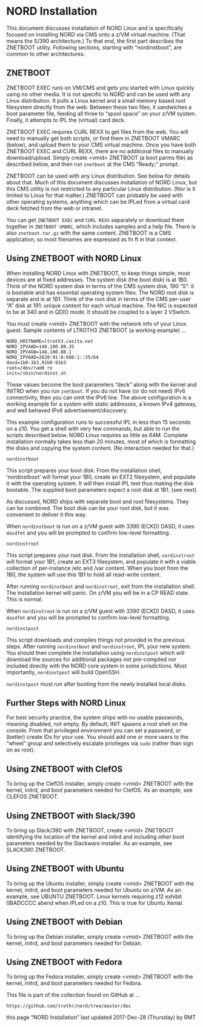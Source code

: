 # NORD Installation

This document discusses installation of NORD Linux and is specifically 
focused on installing NORD via CMS onto a z/VM virtual machine. 
(That means the S/390 architecture.) To that end, the first part 
describes the ZNETBOOT utility. Following sections, starting with 
“nordinstboot”, are common to other architectures. 


## ZNETBOOT

ZNETBOOT EXEC runs on VM/CMS and gets you started with Linux quickly 
using no other media. It is not specific to NORD and can be used with 
any Linux distribution. It pulls a Linux kernel and a small memory based 
root filesystem directly from the web. Between these two files, 
it sandwiches a boot parameter file, feeding all three  to “spool space” 
on your z/VM system. Finally, it attempts to IPL the (virtual) card deck. 

ZNETBOOT EXEC requires CURL REXX to get files from the web. 
You will need to manually get both scripts, or find them in ZNETBOOT VMARC 
(below), and upload them to your CMS virtual machine. Once you have 
both ZNETBOOT EXEC and CURL REXX, there are no additional files 
to manually download/upload. Simply create \<vmid\> ZNETBOOT 
(a boot parms file) as described below, and then run `znetboot` 
at the CMS “Ready;” prompt. 

ZNETBOOT can be used with any Linux distribution. 
See below for details about that. Much of this document discusses 
installation of NORD Linux, but this CMS utility is not restricted to 
any particular Linux distribution. (Nor is it limited to Linux 
for that matter.) ZNETBOOT can probably be used with other 
operating systems, anything which can be IPLed from a virtual 
card deck fetched from the web or intranet. 

You can get `ZNETBOOT EXEC` and `CURL REXX` separately or download them 
together in `ZNETBOOT VMARC`, which includes samples and a help file. 
There is also `znetboot.tar.gz` with the same content. ZNETBOOT is 
a CMS application, so most filenames are expressed as fn ft in that context. 


## Using ZNETBOOT with NORD Linux

When installing NORD Linux with ZNETBOOT, to keep things simple, 
most devices are at fixed addresses. The system disk (the boot disk) 
is at 1B0. Think of the NORD system disk in terms of the CMS system disk, 
190 “S”: it is bootable and has essential operating system files. 
The NORD root disk is separate and is at 1B1. Think of the root disk 
in terms of the CMS per-user “A” disk at 191: unique content 
for each virtual machine. The NIC is expected to be at 340 
and in QDIO mode. It should be coupled to a layer 2 VSwitch.


You must create \<vmid\> ZNETBOOT with the network info of your Linux 
guest. Sample contents of LTROTH3 ZNETBOOT (a working example) …

    NORD_HOSTNAME=ltroth3.casita.net
    NORD_IPV4AD=148.100.88.35
    NORD_IPV4GW=148.100.88.1
    NORD_IPV6AD=2620:91:0:688:1::35/64
    dasd=1b0-1b3,91b0-91b3
    root=/dev/ram0 ro
    init=/sbin/nordinst.sh

These values become the boot parameters “deck” along with the kernel 
and INITRD when you run `znetboot`. If you do not have (or do not need) 
IPv6 connectivity, then you can omit the IPv6 line. The above configuration 
is a working example for a system with static addresses, a known 
IPv4 gateway, and well behaved IPv6 advertisement/discovery.

This example configuration runs to successful IPL in less than 15 seconds 
on a z10. You get a shell with very few commands, but able to run 
the scripts described below. NORD Linux requires as little as 64M. 
Complete installation normally takes less than 20 minutes, 
most of which is formatting the disks and copying the system content. 
(No interaction needed for that.)


    nordinstboot

This script prepares your boot disk. 
From the installation shell, ‘nordinstboot’ will format your 1B0, 
create an EXT2 filesystem, and populate it with the operating system. 
It will then install IPL text thus making the disk bootable. 
The supplied boot parameters expect a root disk at 1B1. (see next)

As discussed, NORD ships with separate boot and root filesystems. 
They can be combined. The boot disk can be your root disk, 
but it was convenient to deliver it this way.

When `nordinstboot` is run on a z/VM guest with 3390 (ECKD) DASD, 
it uses `dasdfmt` and you will be prompted to confirm low-level formatting.


    nordinstroot

This script prepares your root disk. 
From the installation shell, `nordinstroot` will format your 1B1, 
create an EXT3 filesystem, and populate it with a viable collection of 
per-instance /etc and /var content. When you boot from the 1B0, 
the system will use this 1B1 to hold all read-write content. 

After running `nordinstboot` and `nordinstroot`, exit from the 
installation shell. The installation kernel will panic. 
On z/VM you will be in a CP READ state. This is normal. 

When `nordinstroot` is run on a z/VM guest with 3390 (ECKD) DASD, 
it uses `dasdfmt` and you will be prompted to confirm low-level formatting.


    nordinstpost

This script downloads and compiles things not provided in the previous steps.
After running `nordinstboot` and `nordinstroot`, IPL your new system. 
You should then complete the installation using `nordinstpost` 
which will download the sources for additional packages 
not pre-compiled nor included directly with the NORD core system 
in some jurisdictions. Most importantly, `nordinstpost` will build OpenSSH.

`nordinstpost` must run after booting from the newly installed local disks.


## Further Steps with NORD Linux

For best security practice, the system ships with no usable passwords, 
meaning disabled, not empty. By default, INIT spawns a root shell 
on the console. From that privileged environment you can set a password, 
or (better) create IDs for your use. You should add one or more users 
to the “wheel” group and selectively escalate privileges via `sudo` 
(rather than sign on as root).


## Using ZNETBOOT with ClefOS

To bring up the ClefOS installer, simply create \<vmid\> ZNETBOOT 
with the kernel, initrd, and boot parameters needed for ClefOS. 
As an example, see CLEFOS ZNETBOOT.


## Using ZNETBOOT with Slack/390

To bring up Slack/390 with ZNETBOOT, create \<vmid\> ZNETBOOT 
identifying the location of the kernel and initrd and including 
other boot parameters needed by the Slackware installer. 
As an example, see SLACK390 ZNETBOOT. 


## Using ZNETBOOT with Ubuntu

To bring up the Ubuntu installer, simply create \<vmid\> ZNETBOOT 
with the kernel, initrd, and boot parameters needed for Ubuntu on z/VM. 
As an example, see UBUNTU ZNETBOOT. Linux kernels requiring z12 
exhibit 0BADCCCC abend when IPLed on a z10. This is true for Ubuntu Xenial.


## Using ZNETBOOT with Debian

To bring up the Debian installer, simply create \<vmid\> ZNETBOOT 
with the kernel, initrd, and boot parameters needed for Debian. 


## Using ZNETBOOT with Fedora

To bring up the Fedora installer, simply create \<vmid\> ZNETBOOT 
with the kernel, initrd, and boot parameters needed for Fedora. 



This file is part of the collection found on GitHub at ... 

    https://github.com/trothr/nord/tree/master/doc


this page “NORD Installation” last updated 2017-Dec-28 (Thursday) by RMT


